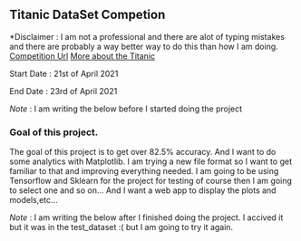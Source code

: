 ## Titanic DataSet Competion
*Disclaimer : I am not a professional and there are alot of typing mistakes and there are probably a way better way to do this than how I am doing.
[Competition Url](http://www.kaggle.com/c/titanic-gettingStarted)
[More about the Titanic](https://en.wikipedia.org/wiki/Titanic)

Start Date : 21st of April 2021

End Date : 23rd of April 2021

*Note* : I am writing the below before I started doing the project
### Goal of this project.
The goal of this project is to get over 82.5% accuracy.
And I want to do some analytics with Matplotlib.
I am trying a new file format so I want to get familiar to that and improving everything needed.
I am going to be using Tensorflow and Sklearn for the project for testing of course then I am going to select one and so on...
And I want a web app to display the plots and models,etc...

*Note* : I am writing the below after I finished doing the project.
I accived it but it was in the test_dataset :( but I am going to try it again.

